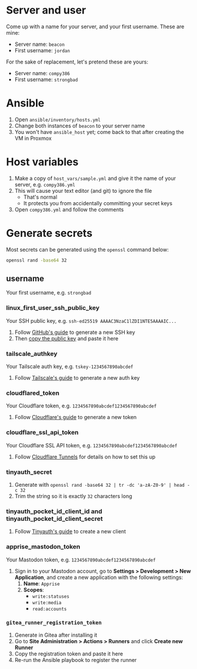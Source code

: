 # Server and user

Come up with a name for your server, and your first username. These are mine:

-   Server name: `beacon`
-   First username: `jordan`

For the sake of replacement, let's pretend these are yours:

-   Server name: `compy386`
-   First username: `strongbad`

# Ansible

1. Open `ansible/inventory/hosts.yml`
1. Change both instances of `beacon` to your server name
1. You won't have `ansible_host` yet; come back to that after creating the VM in Proxmox

# Host variables

1. Make a copy of `host_vars/sample.yml` and give it the name of your server, e.g. `compy386.yml`
1. This will cause your text editor (and git) to ignore the file
    - That's normal
    - It protects you from accidentally committing your secret keys
1. Open `compy386.yml` and follow the comments

# Generate secrets

Most secrets can be generated using the `openssl` command below:

```bash
openssl rand -base64 32
```

## username

Your first username, e.g. `strongbad`

### linux_first_user_ssh_public_key

Your SSH public key, e.g. `ssh-ed25519 AAAAC3NzaC1lZDI1NTE5AAAAIC...`

1. Follow [GitHub's guide](https://docs.github.com/en/authentication/connecting-to-github-with-ssh/generating-a-new-ssh-key-and-adding-it-to-the-ssh-agent) to generate a new SSH key
2. Then [copy the public key](https://docs.github.com/en/authentication/connecting-to-github-with-ssh/adding-a-new-ssh-key-to-your-github-account) and paste it here

### tailscale_authkey

Your Tailscale auth key, e.g. `tskey-1234567890abcdef`

1. Follow [Tailscale's guide](https://tailscale.com/kb/1085/auth-keys) to generate a new auth key

### cloudflared_token

Your Cloudflare token, e.g. `1234567890abcdef1234567890abcdef`

1. Follow [Cloudflare's guide](https://developers.cloudflare.com/cloudflare-one/connections/connect-networks/get-started/) to generate a new token

### cloudflare_ssl_api_token

Your Cloudflare SSL API token, e.g. `1234567890abcdef1234567890abcdef`

1. Follow [Cloudflare Tunnels](./cloudflare.md#ssl-api-key) for details on how to set this up

### tinyauth_secret

1. Generate with `openssl rand -base64 32 | tr -dc 'a-zA-Z0-9' | head -c 32`
2. Trim the string so it is exactly `32` characters long

### tinyauth_pocket_id_client_id and tinyauth_pocket_id_client_secret

1. Follow [Tinyauth's guide](https://tinyauth.app/docs/guides/pocket-id.html) to create a new client

### apprise_mastodon_token

Your Mastodon token, e.g. `1234567890abcdef1234567890abcdef`

1. Sign in to your Mastodon account, go to **Settings &gt; Development &gt; New Application**, and create a new application with the following settings:
    1. **Name**: `Apprise`
    1. **Scopes**:
        - `write:statuses`
        - `write:media`
        - `read:accounts`

### `gitea_runner_registration_token`

1. Generate in Gitea after installing it
1. Go to **Site Administration &gt; Actions &gt; Runners** and click **Create new Runner**
1. Copy the registration token and paste it here
1. Re-run the Ansible playbook to register the runner
